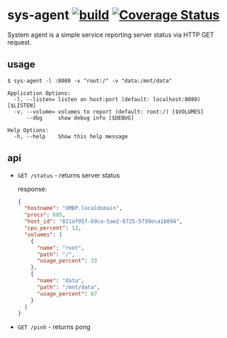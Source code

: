 # sys-agent [![build](https://github.com/umputun/sys-agent/actions/workflows/ci.yml/badge.svg)](https://github.com/umputun/sys-agent/actions/workflows/ci.yml) [![Coverage Status](https://coveralls.io/repos/github/umputun/sys-agent/badge.svg?branch=main)](https://coveralls.io/github/umputun/sys-agent?branch=main) 

System agent is a simple service reporting server status via HTTP GET request.

## usage

`$ sys-agent -l :8080 -v "root:/" -v "data:/mnt/data"`


```
Application Options:
  -l, --listen= listen on host:port (default: localhost:8080) [$LISTEN]
  -v, --volume= volumes to report (default: root:/) [$VOLUMES]
      --dbg     show debug info [$DEBUG]

Help Options:
  -h, --help    Show this help message

```

## api

 - `GET /status` - returns server status

    response:
    ```json
    {
      "hostname": "UMBP.localdomain",
      "procs": 685,
      "host_id": "021af95f-69ca-5ae2-8725-5739eca1b094",
      "cpu_percent": 12,
      "volumes": [
        {
          "name": "root",
          "path": "/",
          "usage_percent": 33
        },
        {
          "name": "data",
          "path": "/mnt/data",
          "usage_percent": 67
        }
      ]
    }
    
    ```
 - `GET /pinh` - returns pong
